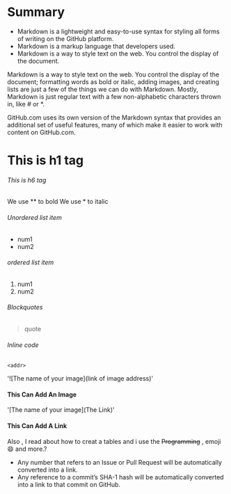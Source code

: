 # Summary #
- Markdown is a lightweight and easy-to-use syntax for styling all forms of writing on the GitHub platform.
- Markdown is a markup language that developers used.
- Markdown is a way to style text on the web. You control the display of the document.

Markdown is a way to style text on the web. You control the display of the document; formatting words as bold or italic, adding images, and creating lists are just a few of the things we can do with Markdown. Mostly, Markdown is just regular text with a few non-alphabetic characters thrown in, like # or *.

GitHub.com uses its own version of the Markdown syntax that provides an additional set of useful features, many of which make it easier to work with content on GitHub.com.

# This is h1 tag
###### This is h6 tag
We use ** to bold
We use * to italic
###### Unordered list item
* num1
* num2
###### ordered list item
1. num1
2. num2
###### Blockquotes
> quote
###### Inline code
`<addr>`

'![The name of your image](link of image address)'
#### This Can Add An Image ####

'[The name of your image](The Link)'
#### This Can Add A Link ####

Also , I read about how to creat a tables and i use the  ~~Programming~~ , emoji :smile: and more.?

- Any number that refers to an Issue or Pull Request will be automatically converted into a link.
- Any reference to a commit’s SHA-1 hash will be automatically converted into a link to that commit on GitHub.



